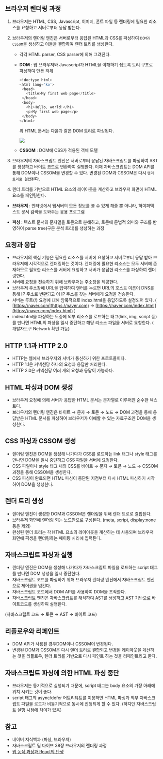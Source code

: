 ## 브라우저 렌더링 과정

1. 브라우저는 HTML, CSS, Javascript, 이미지, 폰트 파일 등 렌더링에 필요한 리소스를 요청하고 서버로부터 응답 받는다.
2. 브라우저의 렌더링 엔진은 서버로부터 응답된 HTML과 CSS를 파싱하여 `DOM과 CSSOM`을 생성하고 이들을 결합하여 렌더 트리를 생성한다.

   - 각각 HTML parser, CSS parser에 의해 그려진다.
   - **DOM** : 웹 브라우저와 Javascript가 HTML을 이해하기 쉽도록 트리 구조로 파싱하여 만든 객체

     ```js
     <!doctype html>
     <html lang='ko'>
      <head>
        <title>My first web page</title>
      </head>
      <body>
        <h1>Hello, world!</h1>
        <p>My first web page</p>
      </body>
     </html>
     ```

     위 HTML 문서는 다음과 같은 DOM 트리로 파싱된다.

     <img src='https://velog.velcdn.com/images%2Fjuno7803%2Fpost%2F5d008904-f9e3-40fb-8f88-d7cee134d8f0%2Fimage.png'/>

   - **CSSOM** : DOM에 CSS가 적용된 객체 모델

3. 브라우저의 자바스크립트 엔진은 서버로부터 응답된 자바스크립트를 파싱하여 AST를 생성하고 바이트 코드로 변환하여 실행한다. 이때 자바스크립트는 DOM API를 통해 DOM이나 CSSOM을 변경할 수 있다. 변경된 DOM과 CSSOM은 다시 `렌더 트리로 결합`된다.
4. 렌더 트리를 기반으로 HTML 요소의 레이아웃을 계산하고 브라우저 화면에 HTML 요소를 페인팅한다.

- **브라우저** : 인터넷에서 웹서버의 모든 정보를 볼 수 있게 해줄 뿐 아니라, 하이퍼텍스트 문서 검색을 도와주는 응용 프로그램

- **파싱** : 텍스트 문서의 문자열을 토큰으로 분해하고, 토큰에 문법적 의미와 구조를 반영하여 parse tree(구문 분석 트리)를 생성하는 과정

## 요청과 응답

- 브라우저의 핵심 기능은 필요한 리소스를 서버에 요청하고 서버로부터 응답 받아 브라우저에 시각적으로 렌더링하는 것이다. 렌더링에 필요한 리소스는 모두 서버에 존재하므로 필요한 리소스를 서버에 요청하고 서버가 응답한 리소스를 파싱하여 렌더링한다.
- 서버에 요청을 전송하기 위해 브라우저는 주소창을 제공한다.
- 브라우저 주소창에 URL을 입력하여 엔터를 누르면 URL의 호스트 이름이 DNS를 통해 IP 주소로 변환되고 이 IP 주소를 갖는 서버에게 요청을 전송한다.
- 서버는 루트(/) 요청에 대해 암묵적으로 index.html을 응답하도록 설정되어 있다. ( [https://naver.com](https://naver.com) → [https://naver.com/index.html](https://naver.com/index.html) )
- index.html을 파싱하는 도중에 외부 리소스를 로드하는 태그(link, img, script 등)를 만나면 HTML의 파싱을 일시 중단하고 해당 리소스 파일을 서버로 요청한다. ( 개발자도구 Network 확인 가능)

## HTTP 1.1과 HTTP 2.0

- HTTP는 웹에서 브라우저와 서버가 통신하기 위한 프로토콜이다.
- HTTP 1.1은 커넥션당 하나의 요청과 응답만 처리한다.
- HTTP 2.0은 커넥션당 여러 개의 요청과 응답이 가능하다.

## HTML 파싱과 DOM 생성

- 브라우저 요청에 의해 서버가 응답한 HTML 문서는 문자열로 이루어진 순수한 텍스트다.
- 브라우저의 렌더링 엔진은 바이트 → 문자 → 토큰 → 노드 → DOM 과정을 통해 응답받은 HTML 문서를 파싱하여 브라우저가 이해할 수 있는 자료구조인 DOM을 생성한다.

## CSS 파싱과 CSSOM 생성

- 렌더링 엔진은 DOM을 생성해 나가다가 CSS를 로드하는 link 태그나 style 태그를 만나면 DOM을 일시 중단하고 CSS 파일을 서버에 요청한다.
- CSS 파일이나 style 태그 내의 CSS를 바이트 → 문자 → 토큰 → 노드 → CSSOM 과정을 통해 CSSOM을 생성한다.
- CSS 파싱이 완료되면 HTML 파싱이 중단된 지점부터 다시 HTML 파싱하기 시작하여 DOM을 생성한다.

## 렌더 트리 생성

- 렌더링 엔진이 생성한 DOM과 CSSOM은 렌더링을 위해 렌더 트로로 결합된다.
- 브라우저 화면에 렌더링 되는 노드만으로 구성된다. (meta, script, display:none 등은 제외)
- 완성된 렌더 트리는 각 HTML 요소의 레이아웃을 계산하는 데 사용되며 브라우저 화면에 픽생을 렌더링하는 페이팅 처리에 입력된다.

## 자바스크립트 파싱과 실행

- 렌더링 엔진은 DOM을 생성해 나가다가 자바스크립트 파일을 로드하는 script 태그를 만나면 DOM 생성을 일시 중단한다.
- 자바스크립트 코드를 파싱하기 위해 브라우저 렌더링 엔진에서 자바스크립트 엔진으로 제어권을 넘긴다.
- 자바스크립트 코드에서 DOM API를 사용하여 DOM을 조작한다.
- 자바스크립트 엔진은 자바스크립트를 해석하여 AST를 생성하고 AST 기반으로 바이트코드를 생성하여 실행한다.

(자바스크립트 코드 → 토큰 → AST → 바이트 코드)

## 리플로우와 리페인트

- DOM API가 사용된 경우DOM이나 CSSOM이 변경된다.
- 변경된 DOM과 CSSOM은 다시 렌더 트리로 결합되고 변경된 레이아웃을 계산하는 것을 리플로우, 렌더 트리를 기반으로 다시 페인트 하는 것을 리페인트라고 한다.

## 자바스크립트 파싱에 의한 HTML 파싱 중단

- 브라우저는 동기적으로 실행되기 때문에, script 태그는 body 요소의 가장 아래에 위치 시키는 것이 좋다.
- script 태그의 async/defer 어트리뷰트를 이용하면 HTML 파싱과 외부 자바스크립트 파일을 로드가 비동기적으로 동시에 진행되게 할 수 있다. (하지만 자바스크립트 실행 시점에 차이가 있음)

## 참고

- 네이버 지식백과 (파싱, 브라우저)
- 자바스크립트 딥 다이브 38장 브라우저의 렌더링 과정
- [웹 동작 과정과 React의 탄생](https://velog.io/@juno7803/React%EA%B0%80-%ED%83%9C%EC%96%B4%EB%82%9C-%EB%B0%B0%EA%B2%BD)

